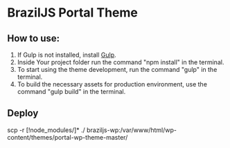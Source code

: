 #  BrazilJS Portal Theme

## How to use:

1. If Gulp is not installed, install [Gulp](http://gulpjs.com/).
2. Inside Your project folder run the command "npm install" in the terminal.
3. To start using the theme development, run the command "gulp" in the terminal.
4. To build the necessary assets for production environment, use the command "gulp build" in the terminal.

## Deploy
scp -r [!node_modules/]* ./ braziljs-wp:/var/www/html/wp-content/themes/portal-wp-theme-master/
